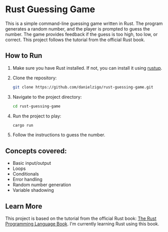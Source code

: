 # Rust Guessing Game

This is a simple command-line guessing game written in Rust. The program generates a random number, and the player is prompted to guess the number. The game provides feedback if the guess is too high, too low, or correct. This project follows the tutorial from the official Rust book.

## How to Run

1. Make sure you have Rust installed. If not, you can install it using [rustup](https://www.rust-lang.org/tools/install).

2. Clone the repository:

   ```bash
   git clone https://github.com/danielzigo/rust-guessing-game.git

3. Navigate to the project directory:

   ```bash
   cd rust-guessing-game

4. Run the project to play:

   ```bash
   cargo run

5. Follow the instructions to guess the number.

## Concepts covered:
- Basic input/output
- Loops
- Conditionals
- Error handling
- Random number generation
- Variable shadowing

## Learn More
This project is based on the tutorial from the official Rust book: [The Rust Programming Language Book](https://doc.rust-lang.org/book/). I'm currently learning Rust using this book.

